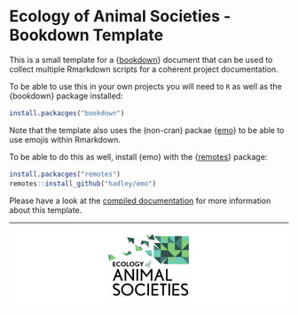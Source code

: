 # Ecology of Animal Societies - Bookdown Template

This is a small template for a {[bookdown](https://bookdown.org/)} document that can be used to collect multiple Rmarkdown scripts for a coherent project documentation.

To be able to use this in your own projects you will need to `R` as well as the {bookdown} package installed:

```r
install.packacges("bookdown")
```

Note that the template also uses the (non-cran) packae {[emo](https://github.com/hadley/emo)} to be able to use emojis within Rmarkdown.

To be able to do this as well, install {emo} with the {[remotes](https://remotes.r-lib.org/)} package:

```r
install.packacges("remotes")
remotes::install_github("hadley/emo")
```

Please have a look at the [compiled documentation](k-hench.github.io/eas_bookdown/) for more information about this template.

---

![](vignettes/img/eas_cropped_small.png)
